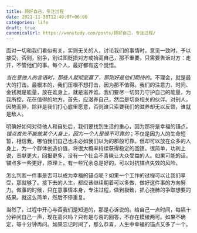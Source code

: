 ```yaml
---
title: 顾好自己，专注过程
date: 2021-11-30T12:40:07+06:00
categories: life
draft: true
canonicalUrl: https://wenstudy.com/posts/顾好自己，专注过程/
---
```


面对一切和我们看似有关，实则无关的人，讨论我们的事情时，意见一致时，予以接受，否则，别争，别试图贬损对方或抬高自己，那不重要，只需要告诉对方：走开，不管他们的事。每个人，最好都有这个觉悟。

_当在意他人的言语时，那些人就彻底赢了，那刚好是他们期待的_。不理会，就是最大的打击。最根本的，我们压根不想打击，因为那不值得。我们的注意力、时间、金钱就是能量，放在谁身上，就是滋养谁。我们要尽一切努力守护自己的能量，为我所控，花在值得的地方。首先，应滋养自己，然后是切身相关的伙伴。对别人，因势而异，除非是我们打心底里愿意，否则谁只索要我们的滋养却无以反馈，谁就是敌人。
<!--more-->

明确好如何对待他人和自处后，我们要找到生活的重心，因为那将是幸福的锚点。_锚点首先不能放某个人身上，因为一个人是很不可靠的_；不仅是因为人的生命短暂，相信我，哪怕我们自己也未必如我们以为的那般可靠。但却可以放在众多的人身上，为一个群体创造价值，将很大概率持续获得稳定的回馈。很简单，功利上说，贡献更大，回报更多，没有一个社会不青睐让大众受益的人。如果可能的话，锚点多一些更好，原理上，有一些冗余总是好的，可以对抗锚点失效的风险。

怎么判断一件事是否可以成为幸福的锚点呢？如果一个工作的过程可以让我们享受，那就够了。接下去的人生，都应该继续朝着可以多做、做好这件事的方向努力。做事的时候，只在意事情本身，专注过程，做到极致，抓心挠肺的争取想要的结果。就这么简单，然后不停重复。

当然了，过程中开心与否我们是知道的，那是心诉说的。给自己一点时间，每隔十分钟问自己一声，现在高兴吗？只有是与否的回答，不存在模棱两可。如果不确定，等十分钟再问。如果忘记时间了，那么恭喜，人生中幸福的锚点又多了一个。
